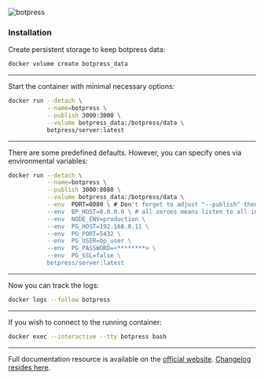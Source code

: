 ![botpress](https://botpress.com/blog/content/images/2017/06/xnobg_primary_black.png.pagespeed.ic.siY4jfFl48.png)

### Installation

Create persistent storage to keep botpress data:

```bash
docker volume create botpress_data
```

---

Start the container with minimal necessary options:

```bash
docker run --detach \
           --name=botpress \
           --publish 3000:3000 \
           --volume botpress_data:/botpress/data \
           botpress/server:latest
```

---

There are some predefined defaults. However, you can specify ones via environmental variables:

```bash
docker run --detach \
           --name=botpress \
           --publish 3000:8080 \
           --volume botpress_data:/botpress/data \
           --env  PORT=8080 \ # Don't forget to adjust "--publish" then
           --env  BP_HOST=0.0.0.0 \ # all zeroes means listen to all interfaces
           --env  NODE_ENV=production \
           --env  PG_HOST=192.168.0.11 \
           --env  PG_PORT=5432 \
           --env  PG_USER=bp_user \
           --env  PG_PASSWORD=<********> \
           --env  PG_SSL=false \
           botpress/server:latest
```

---

Now you can track the logs:

```bash
docker logs --follow botpress
```

---

If you wish to connect to the running container:

```bash
docker exec --interactive --tty botpress bash
```

---

Full documentation resource is available on the [official website](https://botpress.com/docs/).
[Changelog resides here](https://github.com/botpress/botpress/blob/master/CHANGELOG.md).
